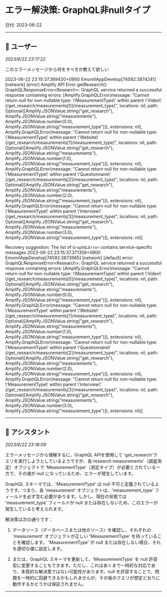 # エラー解決策: GraphQL非nullタイプ

日付: 2023-06-22

---

## 👤 ユーザー
*2023/6/22 23:17:22*

このエラーメッセージから何をすべきか教えて欲しい

2023-06-22 23:15:37.369430+0900 EmomilAppDevelop\[74592:3874241\] \[network\] \[error\] Amplify API Error getResearch(): GraphQLResponseError&lt;Research&gt;: GraphQL service returned a successful response containing errors: \[Amplify.GraphQLError(message: "Cannot return null for non-nullable type: \\'MeasurementType\\' within parent \\'Video\\' (/get\_research/measurements\[0\]/measurement\_type)", locations: nil, path: Optional(\[Amplify.JSONValue.string("get\_research"), Amplify.JSONValue.string("measurements"), Amplify.JSONValue.number(0.0), Amplify.JSONValue.string("measurement\_type")\]), extensions: nil), Amplify.GraphQLError(message: "Cannot return null for non-nullable type: \\'MeasurementType\\' within parent \\'Website\\' (/get\_research/measurements\[1\]/measurement\_type)", locations: nil, path: Optional(\[Amplify.JSONValue.string("get\_research"), Amplify.JSONValue.string("measurements"), Amplify.JSONValue.number(1.0), Amplify.JSONValue.string("measurement\_type")\]), extensions: nil), Amplify.GraphQLError(message: "Cannot return null for non-nullable type: \\'MeasurementType\\' within parent \\'Questionnaire\\' (/get\_research/measurements\[2\]/measurement\_type)", locations: nil, path: Optional(\[Amplify.JSONValue.string("get\_research"), Amplify.JSONValue.string("measurements"), Amplify.JSONValue.number(2.0), Amplify.JSONValue.string("measurement\_type")\]), extensions: nil), Amplify.GraphQLError(message: "Cannot return null for non-nullable type: \\'MeasurementType\\' within parent \\'Interview\\' (/get\_research/measurements\[3\]/measurement\_type)", locations: nil, path: Optional(\[Amplify.JSONValue.string("get\_research"), Amplify.JSONValue.string("measurements"), Amplify.JSONValue.number(3.0), Amplify.JSONValue.string("measurement\_type")\]), extensions: nil)\]


Recovery suggestion: The list of `GraphQLError` contains service-specific messages
2023-06-22 23:15:37.371359+0900 EmomilAppDevelop\[74592:3873965\] \[network\] \[default\] error: GraphQLResponseError&lt;Research&gt;: GraphQL service returned a successful response containing errors: \[Amplify.GraphQLError(message: "Cannot return null for non-nullable type: \\'MeasurementType\\' within parent \\'Video\\' (/get\_research/measurements\[0\]/measurement\_type)", locations: nil, path: Optional(\[Amplify.JSONValue.string("get\_research"), Amplify.JSONValue.string("measurements"), Amplify.JSONValue.number(0.0), Amplify.JSONValue.string("measurement\_type")\]), extensions: nil), Amplify.GraphQLError(message: "Cannot return null for non-nullable type: \\'MeasurementType\\' within parent \\'Website\\' (/get\_research/measurements\[1\]/measurement\_type)", locations: nil, path: Optional(\[Amplify.JSONValue.string("get\_research"), Amplify.JSONValue.string("measurements"), Amplify.JSONValue.number(1.0), Amplify.JSONValue.string("measurement\_type")\]), extensions: nil), Amplify.GraphQLError(message: "Cannot return null for non-nullable type: \\'MeasurementType\\' within parent \\'Questionnaire\\' (/get\_research/measurements\[2\]/measurement\_type)", locations: nil, path: Optional(\[Amplify.JSONValue.string("get\_research"), Amplify.JSONValue.string("measurements"), Amplify.JSONValue.number(2.0), Amplify.JSONValue.string("measurement\_type")\]), extensions: nil), Amplify.GraphQLError(message: "Cannot return null for non-nullable type: \\'MeasurementType\\' within parent \\'Interview\\' (/get\_research/measurements\[3\]/measurement\_type)", locations: nil, path: Optional(\[Amplify.JSONValue.string("get\_research"), Amplify.JSONValue.string("measurements"), Amplify.JSONValue.number(3.0), Amplify.JSONValue.string("measurement\_type")\]), extensions: nil)\]

---

## 🤖 アシスタント
*2023/6/22 23:18:09*

エラーメッセージから理解するに、GraphQL APIを使用して 'get\_research'クエリを実行しようとしているようですが、各'research measurements'（調査測定）オブジェクトで 'MeasurementType'（測定タイプ）が必要とされている一方で、その値が null になっているため、エラーが発生しています。

GraphQL スキーマでは、'MeasurementType' は null 不可と定義されているようです。つまり、各 'measurement' オブジェクトは、'measurement\_type' フィールドを必ず含む必要があります。しかし、現在の状態では 'measurement\_type' フィールドが null または存在しないため、このエラーが発生していると考えられます。

解決策は次の通りです：

1. データソース（データベースまたは他のソース）を確認し、それぞれの 'measurement' オブジェクトが正しい 'MeasurementType' を持っていることを確認します。 'MeasurementType' が null または存在しない場合、それを適切な値に設定します。

2. または、GraphQL スキーマを更新して、'MeasurementType' を null 許容型に変更することもできます。ただし、これはあくまで一時的な対応であり、本質的な解決策ではない可能性があります。null を許容することで、問題を一時的に回避できるかもしれませんが、その後のクエリが想定どおりに動作するかどうかは保証されません。

---
